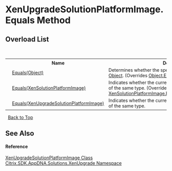 # XenUpgradeSolutionPlatformImage.Equals Method 
 


## Overload List
&nbsp;<table><tr><th></th><th>Name</th><th>Description</th></tr><tr><td>![Public method](media/pubmethod.gif "Public method")</td><td><a href="d63e3216-107a-7037-d1aa-37cd3fe8fbd2">Equals(Object)</a></td><td>
Determines whether the specified <a href="http://msdn2.microsoft.com/en-us/library/e5kfa45b" target="_blank">Object</a> is equal to the current <a href="http://msdn2.microsoft.com/en-us/library/e5kfa45b" target="_blank">Object</a>.
 (Overrides <a href="http://msdn2.microsoft.com/en-us/library/bsc2ak47" target="_blank">Object.Equals(Object)</a>.)</td></tr><tr><td>![Public method](media/pubmethod.gif "Public method")</td><td><a href="5bdd4e8a-96ed-6856-82ed-b4cf7a99cea5">Equals(XenSolutionPlatformImage)</a></td><td>
Indicates whether the current object is equal to another object of the same type.
 (Overrides <a href="ec4d22aa-8d87-8dc8-67ca-68e78a4f423c">XenSolutionPlatformImage.Equals(XenSolutionPlatformImage)</a>.)</td></tr><tr><td>![Public method](media/pubmethod.gif "Public method")</td><td><a href="9e437b8e-3395-b46c-a6d9-d6054625a66c">Equals(XenUpgradeSolutionPlatformImage)</a></td><td>
Indicates whether the current object is equal to another object of the same type.</td></tr></table>&nbsp;
<a href="#xenupgradesolutionplatformimage.equals-method">Back to Top</a>

## See Also


#### Reference
<a href="e4cd4f04-dc79-5a7c-8e29-437668349f58">XenUpgradeSolutionPlatformImage Class</a><br /><a href="2805b95f-a335-5d98-deaf-c0312b394eda">Citrix.SDK.AppDNA.Solutions.XenUpgrade Namespace</a><br />